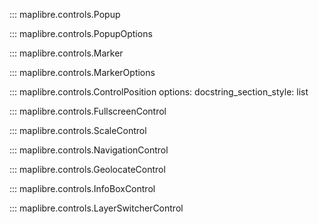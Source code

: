 ::: maplibre.controls.Popup

::: maplibre.controls.PopupOptions

::: maplibre.controls.Marker

::: maplibre.controls.MarkerOptions

::: maplibre.controls.ControlPosition
    options:
        docstring_section_style: list

::: maplibre.controls.FullscreenControl

::: maplibre.controls.ScaleControl

::: maplibre.controls.NavigationControl

::: maplibre.controls.GeolocateControl

::: maplibre.controls.InfoBoxControl

::: maplibre.controls.LayerSwitcherControl
